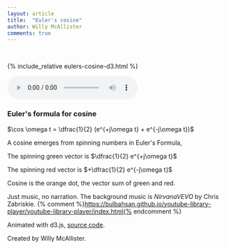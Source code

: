 ```yaml
---
layout: article
title:  "Euler's cosine"
author: Willy McAllister
comments: true
---
```

<p>&nbsp;</p>

{% include_relative eulers-cosine-d3.html %} 

<audio src="https://www.youtube.com/audiolibrary_download?vid=4ce80a47a63a7fa1" controls loop></audio>  

### Euler's formula for cosine

$\cos \omega t = \dfrac{1}{2} (e^{+j\omega t} + e^{-j\omega t})$

A cosine emerges from spinning numbers in Euler's Formula, 

The spinning green vector is $\dfrac{1}{2} e^{+j\omega t}$ 

The spinning red vector is $+\dfrac{1}{2} e^{-j\omega t}$  

Cosine is the orange dot, the vector sum of green and red.

Just music, no narration. The background music is *NirvanaVEVO* by Chris Zabriskie. {% comment %}https://bulbahsan.github.io/youtube-library-player/youtube-library-player/index.html{% endcomment %}

Animated with d3.js, [source code](https://github.com/willymcallister/spinningnumbers/tree/master/_articles/eulers-cosine-d3.html).

Created by Willy McAllister.
